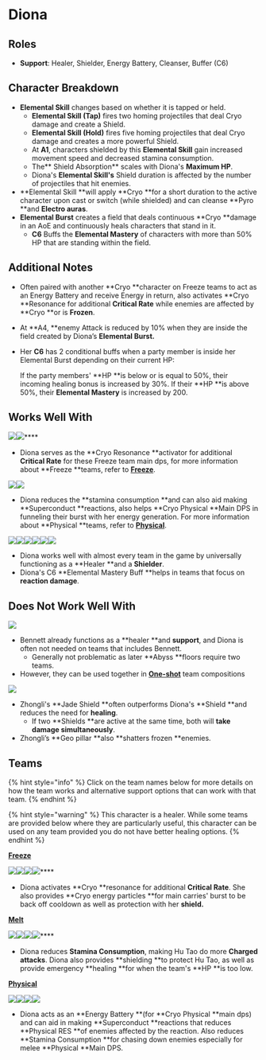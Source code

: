 # Diona

## Roles

* **Support**: Healer, Shielder, Energy Battery, Cleanser, Buffer (C6)

## **Character Breakdown**

* **Elemental Skill** changes based on whether it is tapped or held.
  * **Elemental Skill (Tap)** fires two homing projectiles that deal Cryo damage and create a Shield.
  * **Elemental Skill (Hold)** fires five homing projectiles that deal Cryo damage and creates a more powerful Shield.
  * At **A1**, characters shielded by this **Elemental Skill** gain increased movement speed and decreased stamina consumption.
  * The** Shield Absorption** scales with Diona's **Maximum HP**.
  * Diona's **Elemental Skill's** Shield duration is affected by the number of projectiles that hit enemies.
* **Elemental Skill **will apply **Cryo **for a short duration to the active character upon cast or switch (while shielded) and can cleanse **Pyro **and **Electro auras**.
* **Elemental Burst** creates a field that deals continuous **Cryo **damage in an AoE and continuously heals characters that stand in it.
  * **C6** Buffs the **Elemental Mastery** of characters with more than 50% HP that are standing within the field.

## **Additional Notes**

* Often paired with another **Cryo **character on Freeze teams to act as an Energy Battery and receive Energy in return, also activates **Cryo **Resonance for additional **Critical Rate** while enemies are affected by **Cryo **or is **Frozen**.
* At **A4, **enemy Attack is reduced by 10% when they are inside the field created by Diona’s **Elemental Burst.**
*   Her **C6** has 2 conditional buffs when a party member is inside her Elemental Burst depending on their current HP:

    If the party members' **HP **is below or is equal to 50%, their incoming healing bonus is increased by 30%. If their **HP **is above 50%, their **Elemental Mastery** is increased by 200.&#x20;

## **Works Well With**

****![](../../.gitbook/assets/UI\_AvatarIcon\_Ayaka.png)****![](../../.gitbook/assets/UI\_AvatarIcon\_Ganyu.png)****

* Diona serves as the **Cryo Resonance **activator for additional **Critical Rate** for these Freeze team main dps, for more information about **Freeze **teams, refer to [**Freeze**](../../teams/freeze.md).

![](../../.gitbook/assets/UI\_AvatarIcon\_Razor.png)![](../../.gitbook/assets/UI\_AvatarIcon\_Eula.png)

* Diona reduces the **stamina consumption **and can also aid making **Superconduct **reactions, also helps **Cryo Physical **Main DPS in funneling their burst with her energy generation. For more information about **Physical **teams, refer to [**Physical**](../../teams/physical.md).

![](../../.gitbook/assets/Element\_Anemo.webp)![](../../.gitbook/assets/Element\_Cryo.webp)![](../../.gitbook/assets/Element\_Electro.webp)![](../../.gitbook/assets/Element\_Geo.webp)![](../../.gitbook/assets/Element\_Hydro.webp)![](../../.gitbook/assets/Element\_Pyro.webp)

* Diona works well with almost every team in the game by universally functioning as a **Healer **and a **Shielder**.
* Diona's C6 **Elemental Mastery Buff **helps in teams that focus on **reaction damage**.

## **Does Not Work Well With**

****![](../../.gitbook/assets/UI\_AvatarIcon\_Bennett.png)****

* Bennett already functions as a **healer **and **support**, and Diona is often not needed on teams that includes Bennett.
  * Generally not problematic as later **Abyss **floors require two teams.
* However, they can be used together in [**One-shot**](../../teams/oneshot.md) team compositions

![](../../.gitbook/assets/UI\_AvatarIcon\_Zhongli.png)

* Zhongli's **Jade Shield **often outperforms Diona's **Shield **and reduces the need for **healing**.
  * If two **Shields **are active at the same time, both will **take damage simultaneously**.
* Zhongli’s **Geo pillar **also **shatters frozen **enemies.

## Teams

{% hint style="info" %}
Click on the team names below for more details on how the team works and alternative support options that can work with that team.
{% endhint %}

{% hint style="warning" %}
This character is a healer. While some teams are provided below where they are particularly useful, this character can be used on any team provided you do not have better healing options.
{% endhint %}



****[**Freeze**](../../teams/freeze.md)****

****![](../../.gitbook/assets/UI\_AvatarIcon\_Ayaka.png)****![](../../.gitbook/assets/UI\_AvatarIcon\_Mona.png)****![](../../.gitbook/assets/UI\_AvatarIcon\_Kazuha.png)****![](../../.gitbook/assets/UI\_AvatarIcon\_Diona.png)****

* Diona activates **Cryo **resonance for additional **Critical Rate**. She also provides **Cryo energy particles **for main carries' burst to be back off cooldown as well as protection with her **shield.**

****[**Melt**](../../teams/melt.md)****

****![](../../.gitbook/assets/UI\_AvatarIcon\_Hutao.png)****![](../../.gitbook/assets/UI\_AvatarIcon\_Xingqiu.png)****![](../../.gitbook/assets/UI\_AvatarIcon\_Kaeya.png)****![](../../.gitbook/assets/UI\_AvatarIcon\_Diona.png)****

* Diona reduces **Stamina Consumption**, making Hu Tao do more **Charged attacks**. Diona also provides **shielding **to protect Hu Tao, as well as provide emergency **healing **for when the team's **HP **is too low.

****[**Physical**](../../teams/physical.md)****

![](../../.gitbook/assets/UI\_AvatarIcon\_Eula.png)![](../../.gitbook/assets/UI\_AvatarIcon\_Shougun.png)![](../../.gitbook/assets/UI\_AvatarIcon\_Rosaria.png)![](../../.gitbook/assets/UI\_AvatarIcon\_Diona.png)

* Diona acts as an **Energy Battery **(for **Cryo Physical **main dps) and can aid in making **Superconduct **reactions that reduces **Physical RES **of enemies affected by the reaction. Also reduces **Stamina Consumption **for chasing down enemies especially for melee **Physical **Main DPS.
